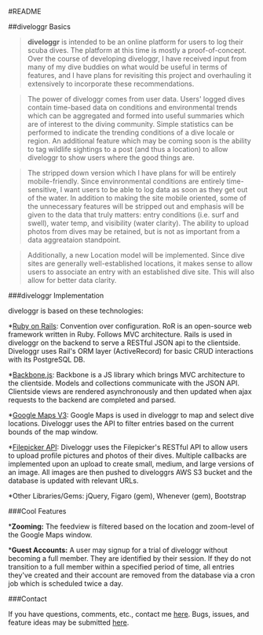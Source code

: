 #README

##diveloggr Basics

>**diveloggr** is intended to be an online platform for users to log their scuba dives.  The platform at this time is mostly a proof-of-concept.  Over the course of developing diveloggr, I have received input from many of my dive buddies on what would be useful in terms of features, and I have plans for revisiting this project and overhauling it extensively to incorporate these recommendations.

>The power of diveloggr comes from user data.  Users' logged dives contain time-based data on conditions and environmental trends which can be aggregated and formed into useful summaries which are of interest to the diving community.  Simple statistics can be performed to indicate the trending conditions of a dive locale or region.  An additional feature which may be coming soon is the ability to tag wildlife sightings to a post (and thus a location) to allow diveloggr to show users where the good things are.

>The stripped down version which I have plans for will be entirely mobile-friendly.  Since envinronmental conditions are entirely time-sensitive, I want users to be able to log data as soon as they get out of the water.  In addition to making the site mobile oriented, some of the unnecessary features will be stripped out and emphasis will be given to the data that truly matters: entry conditions (i.e. surf and swell), water temp, and visibility (water clarity).  The ability to upload photos from dives may be retained, but is not as important from a data aggreataion standpoint.

>Additionally, a new Location model will be implemented.  Since dive sites are generally well-established locations, it makes sense to allow users to associate an entry with an established dive site.  This will also allow for better data clarity.

###diveloggr Implementation

diveloggr is based on these technologies:

*[Ruby on Rails](http://rubyonrails.org/): Convention over configuration.  RoR is an open-source web framework written in Ruby.  Follows MVC architecture.  Rails is used in diveloggr on the backend to serve a RESTful JSON api to the clientside.  Diveloggr uses Rail's ORM layer (ActiveRecord) for basic CRUD interactions with its PostgreSQL DB.

*[Backbone.js](http://backbonejs.org/):  Backbone is a JS library which brings MVC architecture to the clientside.  Models and collections communicate with the JSON API.  Clientside views are rendered asynchronously and then updated when ajax requests to the backend are completed and parsed.

*[Google Maps V3](https://developers.google.com/maps/documentation/javascript/):  Google Maps is used in diveloggr to map and select dive locations.  Diveloggr uses the API to filter entries based on the current bounds of the map window.

*[Filepicker API](https://www.filepicker.io/):  Diveloggr uses the Filepicker's RESTful API to allow users to upload profile pictures and photos of their dives.  Multiple callbacks are implemented upon an upload to create small, medium, and large versions of an image.  All images are then pushed to diveloggrs AWS S3 bucket and the database is updated with relevant URLs.

*Other Libraries/Gems: jQuery, Figaro (gem), Whenever (gem), Bootstrap

###Cool Features

***Zooming:** The feedview is filtered based on the location and zoom-level of the Google Maps window.

***Guest Accounts:**  A user may signup for a trial of diveloggr without becoming a full member.  They are identified by their session.  If they do not transition to a full member within a specified period of time, all entries they've created and their account are removed from the database via a cron job which is scheduled twice a day.

###Contact

If you have questions, comments, etc., contact me [here](mailto:john.ochs@gmail.com).  Bugs, issues, and feature ideas may be submitted [here](https://github.com/johnochs/diveloggr/issues).
